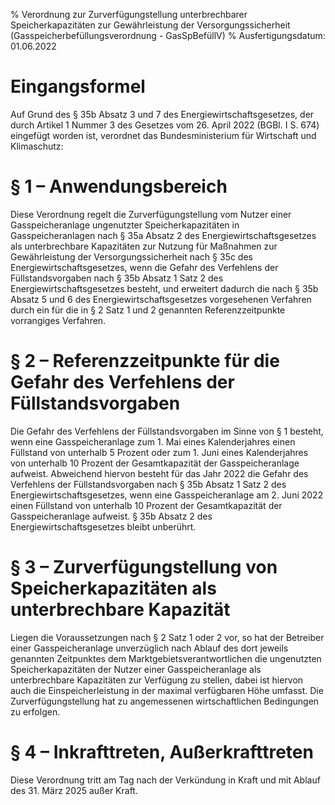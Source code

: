 % Verordnung zur Zurverfügungstellung unterbrechbarer Speicherkapazitäten zur Gewährleistung der Versorgungssicherheit  (Gasspeicherbefüllungsverordnung - GasSpBefüllV)
% Ausfertigungsdatum: 01.06.2022
 
# Eingangsformel

Auf Grund des § 35b Absatz 3 und 7 des Energiewirtschaftsgesetzes, der durch Artikel 1 Nummer 3 des Gesetzes vom 26. April 2022 (BGBl. I S. 674) eingefügt worden ist, verordnet das Bundesministerium für Wirtschaft und Klimaschutz:

# § 1 – Anwendungsbereich

Diese Verordnung regelt die Zurverfügungstellung vom Nutzer einer Gasspeicheranlage ungenutzter Speicherkapazitäten in Gasspeicheranlagen nach § 35a Absatz 2 des Energiewirtschaftsgesetzes als unterbrechbare Kapazitäten zur Nutzung für Maßnahmen zur Gewährleistung der Versorgungssicherheit nach § 35c des Energiewirtschaftsgesetzes, wenn die Gefahr des Verfehlens der Füllstandsvorgaben nach § 35b Absatz 1 Satz 2 des Energiewirtschaftsgesetzes besteht, und erweitert dadurch die nach § 35b Absatz 5 und 6 des Energiewirtschaftsgesetzes vorgesehenen Verfahren durch ein für die in § 2 Satz 1 und 2 genannten Referenzzeitpunkte vorrangiges Verfahren.

# § 2 – Referenzzeitpunkte für die Gefahr des Verfehlens der Füllstandsvorgaben

Die Gefahr des Verfehlens der Füllstandsvorgaben im Sinne von § 1 besteht, wenn eine Gasspeicheranlage zum 1. Mai eines Kalenderjahres einen Füllstand von unterhalb 5 Prozent oder zum 1. Juni eines Kalenderjahres von unterhalb 10 Prozent der Gesamtkapazität der Gasspeicheranlage aufweist. Abweichend hiervon besteht für das Jahr 2022 die Gefahr des Verfehlens der Füllstandsvorgaben nach § 35b Absatz 1 Satz 2 des Energiewirtschaftsgesetzes, wenn eine Gasspeicheranlage am 2. Juni 2022 einen Füllstand von unterhalb 10 Prozent der Gesamtkapazität der Gasspeicheranlage aufweist. § 35b Absatz 2 des Energiewirtschaftsgesetzes bleibt unberührt.

# § 3 – Zurverfügungstellung von Speicherkapazitäten als unterbrechbare Kapazität

Liegen die Voraussetzungen nach § 2 Satz 1 oder 2 vor, so hat der Betreiber einer Gasspeicheranlage unverzüglich nach Ablauf des dort jeweils genannten Zeitpunktes dem Marktgebietsverantwortlichen die ungenutzten Speicherkapazitäten der Nutzer einer Gasspeicheranlage als unterbrechbare Kapazitäten zur Verfügung zu stellen, dabei ist hiervon auch die Einspeicherleistung in der maximal verfügbaren Höhe umfasst. Die Zurverfügungstellung hat zu angemessenen wirtschaftlichen Bedingungen zu erfolgen.

# § 4 – Inkrafttreten, Außerkrafttreten

Diese Verordnung tritt am Tag nach der Verkündung in Kraft und mit Ablauf des 31. März 2025 außer Kraft.
